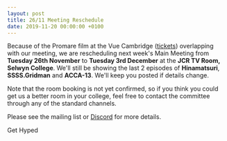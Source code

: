 ```yaml
---
layout: post
title: 26/11 Meeting Reschedule
date: 2019-11-20 00:00:00 +0100
---
```

Because of the Promare film at the Vue Cambridge ([tickets](https://www.myvue.com/book-tickets/summary/10016/279326/213661)) overlapping with our meeting, we are rescheduling next week's Main Meeting from **Tuesday 26th November** to **Tuesday 3rd December** at the **JCR TV Room, Selwyn College**. We'll still be showing the last 2 episodes of **Hinamatsuri**, **SSSS.Gridman** and **ACCA-13**.  We'll keep you posted if details change.

Note that the room booking is not yet confirmed, so if you think you could get us a better room in your college, feel free to contact the committee through any of the standard channels.

Please see the mailing list or [Discord]({{site.discord_link}}) for more details.

Get Hyped